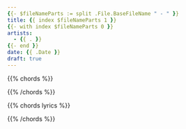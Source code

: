 ```yaml
---
{{- $fileNameParts := split .File.BaseFileName " - " }}
title: {{ index $fileNameParts 1 }}
{{- with index $fileNameParts 0 }}
artists: 
  - {{ . }}
{{- end }}
date: {{ .Date }}
draft: true
---
```


{{% chords %}}  
<!-- put intro here -->
{{% /chords %}}

{{% chords lyrics %}}  
<!-- put lyrics here -->
{{% /chords %}}
